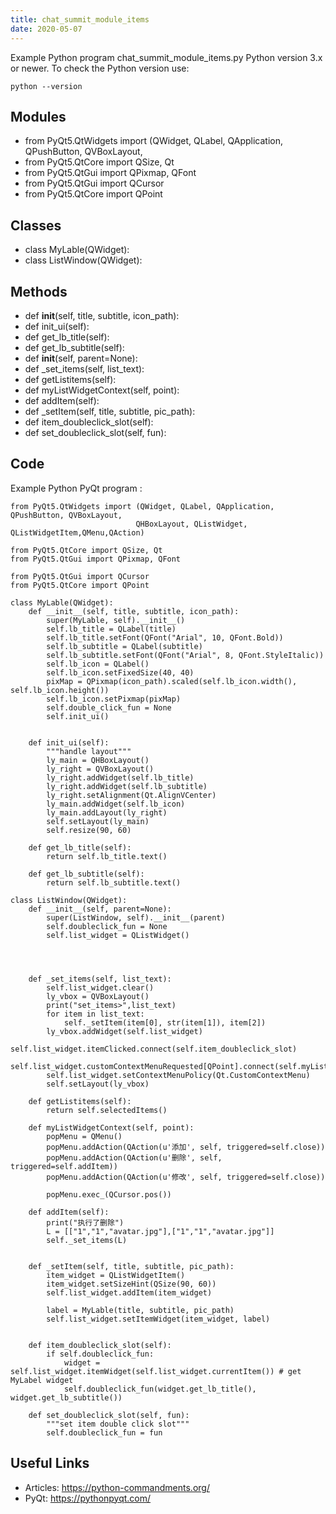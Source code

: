 ```yaml
---
title: chat_summit_module_items
date: 2020-05-07
---
```

Example Python program chat_summit_module_items.py
Python version 3.x or newer.
To check the Python version use:

    python --version

## Modules

* from PyQt5.QtWidgets import (QWidget, QLabel, QApplication, QPushButton, QVBoxLayout,
* from PyQt5.QtCore import QSize, Qt
* from PyQt5.QtGui import QPixmap, QFont
* from PyQt5.QtGui import QCursor
* from PyQt5.QtCore import QPoint

## Classes

* class MyLable(QWidget):
* class ListWindow(QWidget):

## Methods

* def __init__(self, title, subtitle, icon_path):
* def init_ui(self):
* def get_lb_title(self):
* def get_lb_subtitle(self):
* def __init__(self, parent=None):
* def _set_items(self, list_text):
* def getListitems(self):
* def myListWidgetContext(self, point):
* def addItem(self):
* def _setItem(self, title, subtitle, pic_path):
* def item_doubleclick_slot(self):
* def set_doubleclick_slot(self, fun):

## Code

Example Python PyQt program :

    from PyQt5.QtWidgets import (QWidget, QLabel, QApplication, QPushButton, QVBoxLayout,
                                QHBoxLayout, QListWidget, QListWidgetItem,QMenu,QAction)
    
    from PyQt5.QtCore import QSize, Qt
    from PyQt5.QtGui import QPixmap, QFont
    
    from PyQt5.QtGui import QCursor
    from PyQt5.QtCore import QPoint
    
    class MyLable(QWidget):
        def __init__(self, title, subtitle, icon_path):
            super(MyLable, self).__init__()
            self.lb_title = QLabel(title)
            self.lb_title.setFont(QFont("Arial", 10, QFont.Bold))
            self.lb_subtitle = QLabel(subtitle)
            self.lb_subtitle.setFont(QFont("Arial", 8, QFont.StyleItalic))
            self.lb_icon = QLabel()
            self.lb_icon.setFixedSize(40, 40)
            pixMap = QPixmap(icon_path).scaled(self.lb_icon.width(), self.lb_icon.height())
            self.lb_icon.setPixmap(pixMap)
            self.double_click_fun = None
            self.init_ui()
    
    
        def init_ui(self):
            """handle layout"""
            ly_main = QHBoxLayout()
            ly_right = QVBoxLayout()
            ly_right.addWidget(self.lb_title)
            ly_right.addWidget(self.lb_subtitle)
            ly_right.setAlignment(Qt.AlignVCenter)
            ly_main.addWidget(self.lb_icon)
            ly_main.addLayout(ly_right)
            self.setLayout(ly_main)
            self.resize(90, 60)
    
        def get_lb_title(self):
            return self.lb_title.text()
    
        def get_lb_subtitle(self):
            return self.lb_subtitle.text()
    
    class ListWindow(QWidget):
        def __init__(self, parent=None):
            super(ListWindow, self).__init__(parent)
            self.doubleclick_fun = None
            self.list_widget = QListWidget()
    
    
    
    
        def _set_items(self, list_text):
            self.list_widget.clear()
            ly_vbox = QVBoxLayout()
            print("set_items>",list_text)
            for item in list_text:
                self._setItem(item[0], str(item[1]), item[2])
            ly_vbox.addWidget(self.list_widget)
            self.list_widget.itemClicked.connect(self.item_doubleclick_slot)
            self.list_widget.customContextMenuRequested[QPoint].connect(self.myListWidgetContext)
            self.list_widget.setContextMenuPolicy(Qt.CustomContextMenu)
            self.setLayout(ly_vbox)
    
        def getListitems(self):
            return self.selectedItems()
    
        def myListWidgetContext(self, point):
            popMenu = QMenu()
            popMenu.addAction(QAction(u'添加', self, triggered=self.close))
            popMenu.addAction(QAction(u'删除', self, triggered=self.addItem))
            popMenu.addAction(QAction(u'修改', self, triggered=self.close))
    
            popMenu.exec_(QCursor.pos())
    
        def addItem(self):
            print("执行了删除")
            L = [["1","1","avatar.jpg"],["1","1","avatar.jpg"]]
            self._set_items(L)
    
    
        def _setItem(self, title, subtitle, pic_path):
            item_widget = QListWidgetItem()
            item_widget.setSizeHint(QSize(90, 60))
            self.list_widget.addItem(item_widget)
    
            label = MyLable(title, subtitle, pic_path)
            self.list_widget.setItemWidget(item_widget, label)
    
    
        def item_doubleclick_slot(self):
            if self.doubleclick_fun:
                widget = self.list_widget.itemWidget(self.list_widget.currentItem()) # get MyLabel widget
                self.doubleclick_fun(widget.get_lb_title(), widget.get_lb_subtitle())
    
        def set_doubleclick_slot(self, fun):
            """set item double click slot"""
            self.doubleclick_fun = fun
    
    
    

## Useful Links

- Articles: https://python-commandments.org/
- PyQt: https://pythonpyqt.com/
